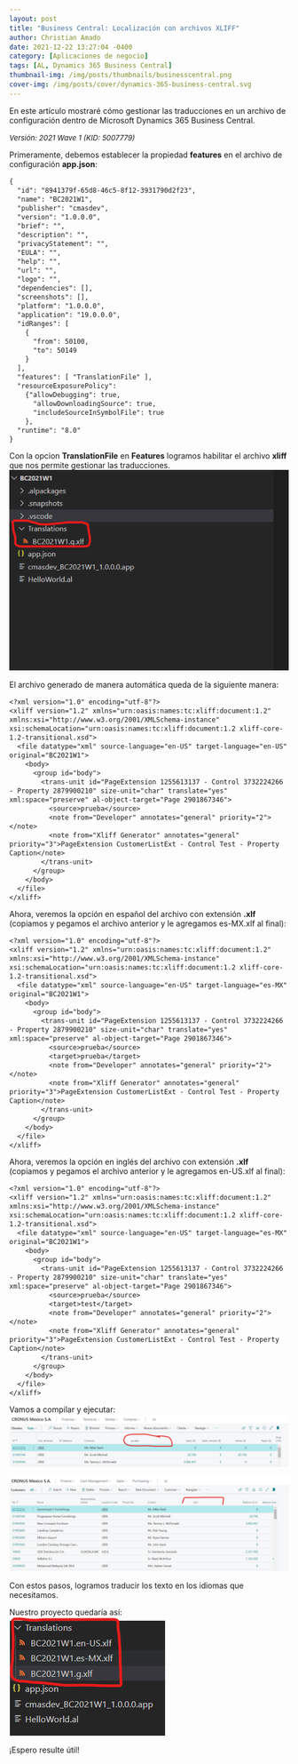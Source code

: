 ```yaml
---
layout: post
title: "Business Central: Localización con archivos XLIFF"
author: Christian Amado
date: 2021-12-22 13:27:04 -0400
category: [Aplicaciones de negocio]
tags: [AL, Dynamics 365 Business Central]
thumbnail-img: /img/posts/thumbnails/businesscentral.png
cover-img: /img/posts/cover/dynamics-365-business-central.svg
---
```


En este artículo mostraré cómo gestionar las traducciones en un archivo de configuración dentro de Microsoft Dynamics 365 Business Central.

<!--more-->
*<font size="2">Versión: 2021 Wave 1 (KID: 5007779)</font>*

Primeramente, debemos establecer la propiedad **features** en el archivo de configuración **app.json**:
```
{
  "id": "8941379f-65d8-46c5-8f12-3931790d2f23",
  "name": "BC2021W1",
  "publisher": "cmasdev",
  "version": "1.0.0.0",
  "brief": "",
  "description": "",
  "privacyStatement": "",
  "EULA": "",
  "help": "",
  "url": "",
  "logo": "",
  "dependencies": [],
  "screenshots": [],
  "platform": "1.0.0.0",
  "application": "19.0.0.0",
  "idRanges": [
    {
      "from": 50100,
      "to": 50149
    }
  ],
  "features": [ "TranslationFile" ],
  "resourceExposurePolicy": 
    {"allowDebugging": true, 
      "allowDownloadingSource": true, 
      "includeSourceInSymbolFile": true
    },
  "runtime": "8.0"
}
```
Con la opcion **TranslationFile** en **Features** logramos habilitar el archivo **xliff** que nos permite gestionar las traducciones.  
![](/img/posts/2021/12/22/Translate1.png)  

El archivo generado de manera automática queda de la siguiente manera:
```
<?xml version="1.0" encoding="utf-8"?>
<xliff version="1.2" xmlns="urn:oasis:names:tc:xliff:document:1.2" xmlns:xsi="http://www.w3.org/2001/XMLSchema-instance" xsi:schemaLocation="urn:oasis:names:tc:xliff:document:1.2 xliff-core-1.2-transitional.xsd">
  <file datatype="xml" source-language="en-US" target-language="en-US" original="BC2021W1">
    <body>
      <group id="body">
        <trans-unit id="PageExtension 1255613137 - Control 3732224266 - Property 2879900210" size-unit="char" translate="yes" xml:space="preserve" al-object-target="Page 2901867346">
          <source>prueba</source>
          <note from="Developer" annotates="general" priority="2"></note>
          <note from="Xliff Generator" annotates="general" priority="3">PageExtension CustomerListExt - Control Test - Property Caption</note>
        </trans-unit>
      </group>
    </body>
  </file>
</xliff>
```
Ahora, veremos la opción en español del archivo con extensión **.xlf** (copiamos y pegamos el archivo anterior y le agregamos es-MX.xlf al final):  
```
<?xml version="1.0" encoding="utf-8"?>
<xliff version="1.2" xmlns="urn:oasis:names:tc:xliff:document:1.2" xmlns:xsi="http://www.w3.org/2001/XMLSchema-instance" xsi:schemaLocation="urn:oasis:names:tc:xliff:document:1.2 xliff-core-1.2-transitional.xsd">
  <file datatype="xml" source-language="en-US" target-language="es-MX" original="BC2021W1">
    <body>
      <group id="body">
        <trans-unit id="PageExtension 1255613137 - Control 3732224266 - Property 2879900210" size-unit="char" translate="yes" xml:space="preserve" al-object-target="Page 2901867346">
          <source>prueba</source>
          <target>prueba</target>
          <note from="Developer" annotates="general" priority="2"></note>
          <note from="Xliff Generator" annotates="general" priority="3">PageExtension CustomerListExt - Control Test - Property Caption</note>
        </trans-unit>
      </group>
    </body>
  </file>
</xliff>
```
Ahora, veremos la opción en inglés del archivo con extensión **.xlf** (copiamos y pegamos el archivo anterior y le agregamos en-US.xlf al final):  
```
<?xml version="1.0" encoding="utf-8"?>
<xliff version="1.2" xmlns="urn:oasis:names:tc:xliff:document:1.2" xmlns:xsi="http://www.w3.org/2001/XMLSchema-instance" xsi:schemaLocation="urn:oasis:names:tc:xliff:document:1.2 xliff-core-1.2-transitional.xsd">
  <file datatype="xml" source-language="en-US" target-language="es-MX" original="BC2021W1">
    <body>
      <group id="body">
        <trans-unit id="PageExtension 1255613137 - Control 3732224266 - Property 2879900210" size-unit="char" translate="yes" xml:space="preserve" al-object-target="Page 2901867346">
          <source>prueba</source>
          <target>test</target>
          <note from="Developer" annotates="general" priority="2"></note>
          <note from="Xliff Generator" annotates="general" priority="3">PageExtension CustomerListExt - Control Test - Property Caption</note>
        </trans-unit>
      </group>
    </body>
  </file>
</xliff>
```
Vamos a compilar y ejecutar:  
![](/img/posts/2021/12/22/Translate2.png)  

![](/img/posts/2021/12/22/Translate3.png)  

Con estos pasos, logramos traducir los texto en los idiomas que necesitamos.

Nuestro proyecto quedaría así:  
![](/img/posts/2021/12/22/Translate4.png)  

¡Espero resulte útil!